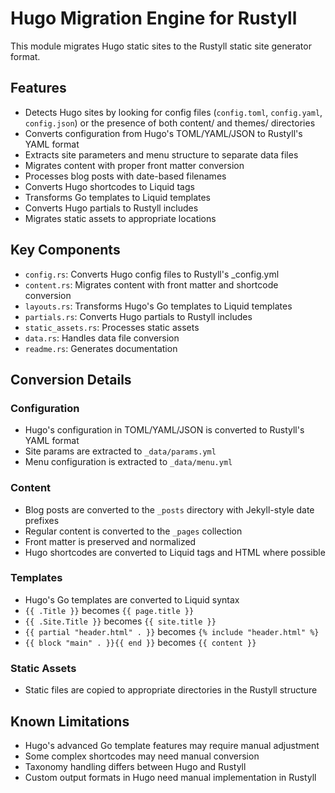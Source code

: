 # Hugo Migration Engine for Rustyll

This module migrates Hugo static sites to the Rustyll static site generator format.

## Features

* Detects Hugo sites by looking for config files (`config.toml`, `config.yaml`, `config.json`) or the presence of both content/ and themes/ directories
* Converts configuration from Hugo's TOML/YAML/JSON to Rustyll's YAML format
* Extracts site parameters and menu structure to separate data files
* Migrates content with proper front matter conversion
* Processes blog posts with date-based filenames
* Converts Hugo shortcodes to Liquid tags
* Transforms Go templates to Liquid templates
* Converts Hugo partials to Rustyll includes
* Migrates static assets to appropriate locations

## Key Components

* `config.rs`: Converts Hugo config files to Rustyll's _config.yml
* `content.rs`: Migrates content with front matter and shortcode conversion
* `layouts.rs`: Transforms Hugo's Go templates to Liquid templates
* `partials.rs`: Converts Hugo partials to Rustyll includes
* `static_assets.rs`: Processes static assets
* `data.rs`: Handles data file conversion
* `readme.rs`: Generates documentation

## Conversion Details

### Configuration
- Hugo's configuration in TOML/YAML/JSON is converted to Rustyll's YAML format
- Site params are extracted to `_data/params.yml`
- Menu configuration is extracted to `_data/menu.yml`

### Content
- Blog posts are converted to the `_posts` directory with Jekyll-style date prefixes
- Regular content is converted to the `_pages` collection
- Front matter is preserved and normalized
- Hugo shortcodes are converted to Liquid tags and HTML where possible

### Templates
- Hugo's Go templates are converted to Liquid syntax
- `{{ .Title }}` becomes `{{ page.title }}`
- `{{ .Site.Title }}` becomes `{{ site.title }}`
- `{{ partial "header.html" . }}` becomes `{% include "header.html" %}`
- `{{ block "main" . }}{{ end }}` becomes `{{ content }}`

### Static Assets
- Static files are copied to appropriate directories in the Rustyll structure

## Known Limitations

- Hugo's advanced Go template features may require manual adjustment
- Some complex shortcodes may need manual conversion
- Taxonomy handling differs between Hugo and Rustyll
- Custom output formats in Hugo need manual implementation in Rustyll 